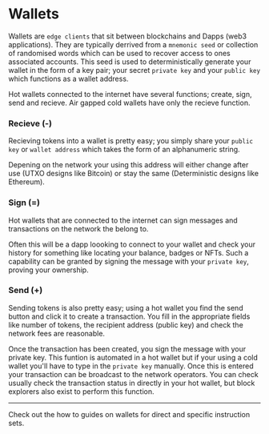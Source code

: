 # Wallets

Wallets are `edge clients` that sit between blockchains and Dapps (web3 applications). They are typically derrived from a `mnemonic seed` or collection of randomised words which can be used to recover access to ones associated accounts. This seed is used to deterministically generate your wallet in the form of a key pair; your secret `private key` and your `public key` which functions as a wallet address.

Hot wallets connected to the internet have several functions; create, sign, send and recieve. Air gapped cold wallets have only the recieve function.

### Recieve (-)

Recieving tokens into a wallet is pretty easy; you simply share your `public key` or `wallet address` which takes the form of an alphanumeric string.

Depening on the network your using this address will either change after use (UTXO designs like Bitcoin) or stay the same (Deterministic designs like Ethereum).

### Sign (=)

Hot wallets that are connected to the internet can sign messages and transactions on the network the belong to.

Often this will be a dapp loooking to connect to your wallet and check your history for something like locating your balance, badges or NFTs. Such a capability can be granted by signing the message with your `private key`, proving your ownership.

### Send (+)

Sending tokens is also pretty easy; using a hot wallet you find the send button and click it to create a transaction. You fill in the appropriate fields like number of tokens, the recipient address (public key) and check the network fees are reasonable.

Once the transaction has been created, you sign the message with your private key. This funtion is automated in a hot wallet but if your using a cold wallet you'll have to type in the `private key` manually. Once this is entered your transaction can be broadcast to the network operators. You can check usually check the transaction status in directly in your hot wallet, but block explorers also exist to perform this function.

---

Check out the how to guides on wallets for direct and specific instruction sets.
